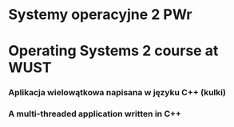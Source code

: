 # Systemy operacyjne 2 PWr
# Operating Systems 2 course at WUST
### Aplikacja wielowątkowa napisana w języku C++ (kulki)
### A multi-threaded application written in C++
